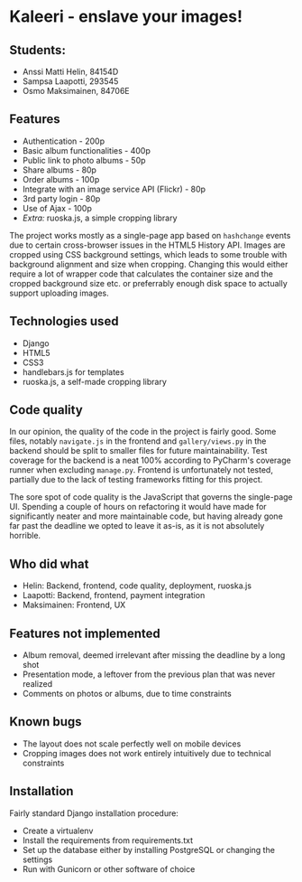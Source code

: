 # Kaleeri - enslave your images!

## Students:

* Anssi Matti Helin, 84154D
* Sampsa Laapotti, 293545
* Osmo Maksimainen, 84706E

## Features

* Authentication - 200p
* Basic album functionalities - 400p
* Public link to photo albums - 50p
* Share albums - 80p
* Order albums - 100p
* Integrate with an image service API (Flickr) - 80p
* 3rd party login - 80p
* Use of Ajax - 100p
* *Extra:* ruoska.js, a simple cropping library

The project works mostly as a single-page app based on `hashchange` events due to certain cross-browser issues in the HTML5 History API.
Images are cropped using CSS background settings, which leads to some trouble with background alignment and size when cropping. Changing
this would either require a lot of wrapper code that calculates the container size and the cropped background size etc. or preferrably
enough disk space to actually support uploading images.

## Technologies used

* Django
* HTML5
* CSS3
* handlebars.js for templates
* ruoska.js, a self-made cropping library

## Code quality

In our opinion, the quality of the code in the project is fairly good. Some files, notably `navigate.js` in the frontend and
`gallery/views.py` in the backend should be split to smaller files for future maintainability. Test coverage for the backend is a neat
100% according to PyCharm's coverage runner when excluding `manage.py`. Frontend is unfortunately not tested, partially due to the lack
of testing frameworks fitting for this project.

The sore spot of code quality is the JavaScript that governs the single-page UI. Spending a couple of hours on refactoring it would have
made for significantly neater and more maintainable code, but having already gone far past the deadline we opted to leave it as-is,
as it is not absolutely horrible.

## Who did what

* Helin: Backend, frontend, code quality, deployment, ruoska.js
* Laapotti: Backend, frontend, payment integration
* Maksimainen: Frontend, UX

## Features not implemented

* Album removal, deemed irrelevant after missing the deadline by a long shot
* Presentation mode, a leftover from the previous plan that was never realized
* Comments on photos or albums, due to time constraints

## Known bugs

* The layout does not scale perfectly well on mobile devices
* Cropping images does not work entirely intuitively due to technical constraints

## Installation

Fairly standard Django installation procedure:
* Create a virtualenv
* Install the requirements from requirements.txt
* Set up the database either by installing PostgreSQL or changing the settings
* Run with Gunicorn or other software of choice